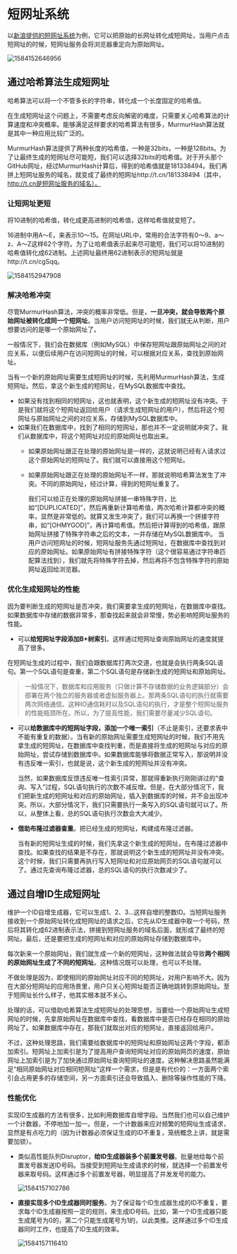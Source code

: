 # 短网址系统

以[新浪提供的短网址系统](https://www.sina.lt/)为例，它可以把原始的长网址转化成短网址，当用户点击短网址的时候，短网址服务会将浏览器重定向为原始网址。

![1584152646956](duan-wang-zhi-xi-tong.assets/1584152646956.png)

## 通过哈希算法生成短网址

哈希算法可以将一个不管多长的字符串，转化成一个长度固定的哈希值。

在生成短网址这个问题上，不需要考虑反向解密的难度，只需要关心哈希算法的计算速度和冲突概率。能够满足这样要求的哈希算法有很多，MurmurHash算法就是其中一种应用比较广泛的。

MurmurHash算法提供了两种长度的哈希值，一种是32bits，一种是128bits。为了让最终生成的短网址尽可能短，我们可以选择32bits的哈希值。对于开头那个GitHub网址，经过MurmurHash计算后，得到的哈希值就是181338494。我们再拼上短网址服务的域名，就变成了最终的短网址http://t.cn/181338494（其中，http://t.cn是短网址服务的域名）。

### 让短网址更短

将10进制的哈希值，转化成更高进制的哈希值，这样哈希值就变短了。

16进制中用A～E，来表示10～15。在网址URL中，常用的合法字符有0～9、a～z、A～Z这样62个字符。为了让哈希值表示起来尽可能短，我们可以将10进制的哈希值转化成62进制。上述网址最终用62进制表示的短网址就是http://t.cn/cgSqq。

![1584152947908](duan-wang-zhi-xi-tong.assets/1584152947908.png)

### 解决哈希冲突

尽管MurmurHash算法，冲突的概率非常低。但是，**一旦冲突，就会导致两个原始网址被转化成同一个短网址**。当用户访问短网址的时候，我们就无从判断，用户想要访问的是哪一个原始网址了。

一般情况下，我们会在数据库（例如MySQL）中保存短网址跟原始网址之间的对应关系，以便后续用户在访问短网址的时候，可以根据对应关系，查找到原始网址。

当有一个新的原始网址需要生成短网址的时候，先利用MurmurHash算法，生成短网址。然后，拿这个新生成的短网址，在MySQL数据库中查找。

* 如果没有找到相同的短网址，这也就表明，这个新生成的短网址没有冲突。于是我们就将这个短网址返回给用户（请求生成短网址的用户），然后将这个短网址与原始网址之间的对应关系，存储到MySQL数据库中。
* 如果我们在数据库中，找到了相同的短网址，那也并不一定说明就冲突了。我们从数据库中，将这个短网址对应的原始网址也取出来。
  * 如果原始网址跟正在处理的原始网址是一样的，这就说明已经有人请求过这个原始网址的短网址了。我们就可以直接用这个短网址。
  * 如果原始网址跟正在处理的原始网址不一样，那就说明哈希算法发生了冲突。不同的原始网址，经过计算，得到的短网址重复了。

    我们可以给正在处理的原始网址拼接一串特殊字符，比如“\[DUPLICATED\]”，然后再重新计算哈希值，两次哈希计算都冲突的概率，显然是非常低的。就算又发生冲突了，我们可以再换一个拼接字符串，如“\[OHMYGOD\]”，再计算哈希值。然后把计算得到的哈希值，跟原始网址拼接了特殊字符串之后的文本，一并存储在MySQL数据库中。 当用户访问短网址的时候，短网址服务先通过短网址，在数据库中查找到对应的原始网址。如果原始网址有拼接特殊字符（这个很容易通过字符串匹配算法找到），我们就先将特殊字符去掉，然后再将不包含特殊字符的原始网址返回给浏览器。

### 优化生成短网址的性能

因为要判断生成的短网址是否冲突，我们需要拿生成的短网址，在数据库中查找。如果数据库中存储的数据非常多，那查找起来就会非常慢，势必影响短网址服务的性能。

* 可以**给短网址字段添加B+树索引**。这样通过短网址查询原始网址的速度就提高了很多。

在短网址生成的过程中，我们会跟数据库打两次交道，也就是会执行两条SQL语句。第一个SQL语句是查重，第二个SQL语句是存储新生成的短网址和原始网址。

> 一般情况下，数据库和应用服务（只做计算不存储数据的业务逻辑部分）会部署在两个独立的服务器或者虚拟服务器上。那两条SQL语句的执行就需要两次网络通信。这种IO通信耗时以及SQL语句的执行，才是整个短网址服务的性能瓶颈所在。所以，为了提高性能，我们需要尽量减少SQL语句。

* 可以**给数据库中的短网址字段，添加一个唯一索引**（不止是索引，还要求表中不能有重复的数据）。当有新的原始网址需要生成短网址的时候，我们不用先拿生成的短网址，在数据库中查找判重，而是直接将生成的短网址与对应的原始网址，尝试存储到数据库中。如果数据库能够将数据正常写入，那说明并没有违反唯一索引，也就是说，这个新生成的短网址并没有冲突。

  当然，如果数据库反馈违反唯一性索引异常，那就得重新执行刚刚讲过的“查询、写入”过程，SQL语句执行的次数不减反增。但是，在大部分情况下，我们把新生成的短网址和对应的原始网址，插入到数据库的时候，并不会出现冲突。所以，大部分情况下，我们只需要执行一条写入的SQL语句就可以了。所以，从整体上看，总的SQL语句执行次数会大大减少。

* **借助布隆过滤器查重**。把已经生成的短网址，构建成布隆过滤器。

  当有新的短网址生成的时候，我们先拿这个新生成的短网址，在布隆过滤器中查找。如果查找的结果是不存在，那就说明这个新生成的短网址并没有冲突。这个时候，我们只需要再执行写入短网址和对应原始网页的SQL语句就可以了。通过先查询布隆过滤器，总的SQL语句的执行次数减少了。

## 通过自增ID生成短网址

维护一个ID自增生成器，它可以生成1、2、3…这样自增的整数ID。当短网址服务接收到一个原始网址转化成短网址的请求之后，它先从ID生成器中取一个号码，然后将其转化成62进制表示法，拼接到短网址服务的域名后面，就形成了最终的短网址。最后，还是要把生成的短网址和对应的原始网址存储到数据库中。

每次新来一个原始网址，我们就生成一个新的短网址，这种做法就会导致**两个相同的原始网址生成了不同的短网址**。这种情况既可以处理，也可以不处理。

不做处理是因为，即使相同的原始网址对应不同的短网址，对用户影响不大。因为在大部分短网址的应用场景里，用户只关心短网址能否正确地跳转到原始网址。至于短网址长什么样子，他其实根本就不关心。

处理的话，可以借助哈希算法生成短网址的处理思想，当要给一个原始网址生成短网址的时候，先拿原始网址在数据库中查找，看数据库中是否已经存在相同的原始网址了。如果数据库中存在，那我们就取出对应的短网址，直接返回给用户。

不过，这种处理思路，我们需要给数据库中的短网址和原始网址这两个字段，都添加索引。短网址上加索引是为了提高用户查询短网址对应的原始网页的速度，原始网址上加索引是为了加快通过原始网址查询短网址的速度。这种解决思路虽然能满足“相同原始网址对应相同短网址”这样一个需求，但是是有代价的：一方面两个索引会占用更多的存储空间，另一方面索引还会导致插入、删除等操作性能的下降。

### 性能优化

实现ID生成器的方法有很多，比如利用数据库自增字段。当然我们也可以自己维护一个计数器，不停地加一加一。但是，一个计数器来应对频繁的短网址生成请求，显然是有点吃力的（因为计数器必须保证生成的ID不重复，笼统概念上讲，就是需要加锁）。

* 类似高性能队列Disruptor，**给ID生成器装多个前置发号器**。批量地给每个前置发号器发送ID号码。当接受到短网址生成请求的时候，就选择一个前置发号器来取号码。这样通过多个前置发号器，明显提高了并发发号的能力。

  ![1584157102786](duan-wang-zhi-xi-tong.assets/1584157102786.png)

* **直接实现多个ID生成器同时服务**。为了保证每个ID生成器生成的ID不重复，要求每个ID生成器按照一定的规则，来生成ID号码。比如，第一个ID生成器只能生成尾号为0的，第二个只能生成尾号为1的，以此类推。这样通过多个ID生成器同时工作，也提高了ID生成的效率。

  ![1584157116410](duan-wang-zhi-xi-tong.assets/1584157116410.png)

